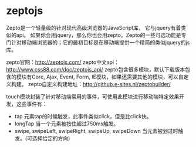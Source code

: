 # zeptojs

Zepto是一个轻量级的针对现代高级浏览器的JavaScript库， 它与jquery有着类似的api。 如果你会用jquery，那么你也会用zepto。Zepto的一些可选功能是专门针对移动端浏览器的；它的最初目标是在移动端提供一个精简的类似jquery的js库。

zepto官网：http://zeptojs.com/
zepto中文api：http://www.css88.com/doc/zeptojs_api/
zepto包含很多模块，默认下载版本包含的模块有Core, Ajax, Event, Form, IE模块，如果还需要其他的模块，可以自定义构建。
zepto自定义构建地址：http://github.e-sites.nl/zeptobuilder/


touch模块封装了针对移动端常用的事件，可使用此模块进行移动端特定效果开发，这些事件有：

 - tap 元素tap的时候触发，此事件类似click，但是比click快。
 - longTap 当一个元素被按住超过750ms触发。
 - swipe, swipeLeft, swipeRight, swipeUp, swipeDown 当元素被划过时触发。(可选择给定的方向)
